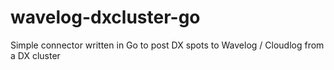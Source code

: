 # wavelog-dxcluster-go

Simple connector written in Go to post DX spots to Wavelog / Cloudlog from a DX cluster